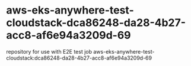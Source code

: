 # aws-eks-anywhere-test-cloudstack-dca86248-da28-4b27-acc8-af6e94a3209d-69
repository for use with E2E test job aws-eks-anywhere-test-cloudstack:dca86248-da28-4b27-acc8-af6e94a3209d-69
